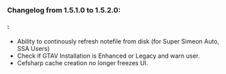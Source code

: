 ### Changelog from 1.5.1.0 to 1.5.2.0:

#### :
* Ability to continously refresh notefile from disk (for Super Simeon Auto, SSA Users)
* Check if GTAV Installation is Enhanced or Legacy and warn user.
* Cefsharp cache creation no longer freezes UI.

